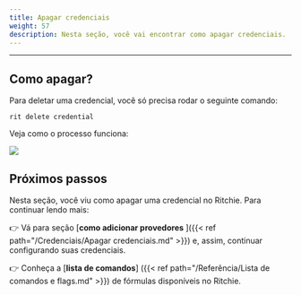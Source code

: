 ```yaml
---
title: Apagar credenciais
weight: 57
description: Nesta seção, você vai encontrar como apagar credenciais.
---
```


---

## Como apagar?

Para deletar uma credencial, você só precisa rodar o seguinte comando:

```text
rit delete credential
```

Veja como o processo funciona:

![](/shared/delete-credentials.gif)

## Próximos passos

Nesta seção, você viu como apagar uma credencial no Ritchie. Para continuar lendo mais:

👉 Vá para seção  [**como adicionar provedores** ]({{< ref path="/Credenciais/Apagar credenciais.md" >}}) e, assim, continuar configurando suas credenciais.

👉 Conheça a [**lista de comandos**]
({{< ref path="/Referência/Lista de comandos e flags.md" >}}) de fórmulas disponíveis no Ritchie.
